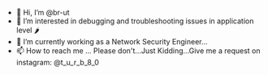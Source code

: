 - 👋 Hi, I’m @br-ut
- 👀 I’m interested in debugging and troubleshooting issues in application level 🌶️
- 🌱 I’m currently working as a Network Security Engineer...
- 📫 How to reach me ... Please don't...Just Kidding...Give me a request on instagram: @t_u_r_b_8_0

<!--If you want attention, buy me a coffee

[![Build](https://www.buymeacoffee.com/assets/img/custom_images/yellow_img.png)](https://www.buymeacoffee.com/brut)

<!---
br-ut/br-ut is a ✨ special ✨ repository because its `README.md` (this file) appears on your GitHub profile.
You can click the Preview link to take a look at your changes.
--->
